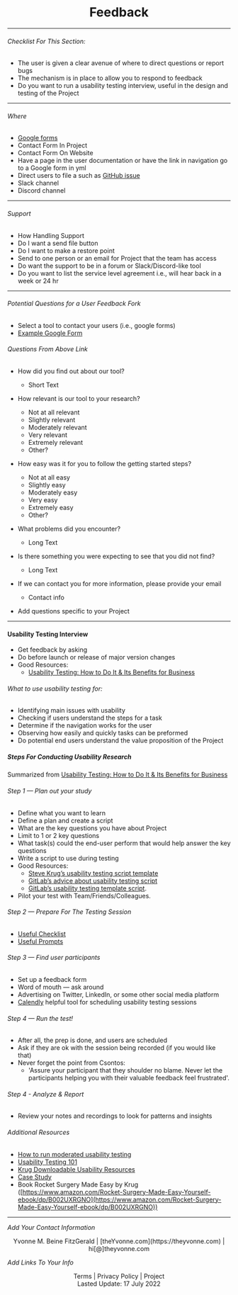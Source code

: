 <h1 align="center">Feedback</h1>

---

###### _Checklist For This Section:_  

- The user is given a clear avenue of where to direct questions or report bugs
- The mechanism is in place to allow you to respond to feedback
- Do you want to run a usability testing interview, useful in the design and testing of the Project

---

###### Where

- [Google forms](https://www.google.com/forms/about/)
- Contact Form In Project
- Contact Form On Website
- Have a page in the user documentation or have the link in navigation go to a Google form in yml
- Direct users to file a such as [GitHub issue](https://docs.github.com/en/github/managing-your-work-on-github/about-issues)
- Slack channel
- Discord channel


---


######  Support
- How Handling Support
- Do I want a send file button
- Do I want to make a restore point
- Send to one person or an email for Project that the team has access
- Do want the support to be in a forum or Slack/Discord-like tool
- Do you want to list the service level agreement i.e., will hear back in a week or 24 hr

---
###### Potential Questions for a User Feedback Fork
- Select a tool to contact your users (i.e., google forms)
- [Example Google Form](https://docs.google.com/forms/d/1erbaH2k8cra0A2GB6W9Da0tqJCT41ZPlCmHXpKRcMLk/edit?usp=sharing)


###### Questions From Above Link
- How did you find out about our tool?  
	- Short Text

- How relevant is our tool to your research? 
	- Not at all relevant
	- Slightly relevant
	- Moderately relevant
	- Very relevant
	- Extremely relevant
	- Other?

- How easy was it for you to follow the getting started steps?
	- Not at all easy
	- Slightly easy
	- Moderately easy
	- Very easy
	- Extremely easy
	- Other?

- What problems did you encounter?
	- Long Text

- Is there something you were expecting to see that you did not find?
	- Long Text

- If we can contact you for more information, please provide your email 
	- Contact info

- Add questions specific to your Project

---

####  Usability Testing Interview
- Get feedback by asking
- Do before launch or release of major version changes
- Good Resources:
	- [Usability Testing: How to Do It & Its Benefits for Business](https://uxstudioteam.com/ux-blog/usability-testing/)

###### What to use usability testing for:
- Identifying main issues with usability
- Checking if users understand the steps for a task 
- Determine if the navigation works for the user
- Observing how easily and quickly tasks can be preformed
- Do potential end users understand the value proposition of the Project


##### Steps For Conducting Usability Research
Summarized from [Usability Testing: How to Do It & Its Benefits for Business](https://uxstudioteam.com/ux-blog/usability-testing/)

###### Step 1 — Plan out your study
- Define what you want to learn 
- Define a plan and create a script
- What are the key questions you have about Project
- Limit to 1 or 2 key questions
- What task(s) could the end-user perform that would help answer the key questions
- Write a script to use during testing
- Good Resources:
	- [Steve Krug’s usability testing script template](http://sensible.com/downloads/test-script-web.pdf)
	- [GitLab’s advice about usability testing script](https://about.gitlab.com/handbook/engineering/ux/ux-research-training/writing-usability-testing-script/)
	- [GitLab’s usability testing template script](https://docs.google.com/document/d/1_5Qu2JR9QE5LE6cK4eq9yJs-nXv2rlWWifcjacaiWdI/edit).
- Pilot your test with Team/Friends/Colleagues.

###### Step 2 — Prepare For The Testing Session
- [Useful Checklist](http://sensible.com/downloads/checklists.pdf) 
- [Useful Prompts](https://sensible.com/downloads/things-a-therapist-would-say.pdf) 

######  Step 3 — Find user participants
- Set up a feedback form
- Word of mouth — ask around
- Advertising on Twitter, LinkedIn, or some other social media platform
- [Calendly](https://calendly.com/) helpful tool for scheduling usability testing sessions

###### Step 4 — Run the test!
- After all, the prep is done, and users are scheduled
- Ask if they are ok with the session being recorded (if you would like that)
- Never forget the point from Csontos: 
	- 'Assure your participant that they shoulder no blame. Never let the participants helping you with their valuable feedback feel frustrated'.  
	
###### Step 4 - Analyze & Report
- Review your notes and recordings to look for patterns and insights 

###### Additional Resources
- [How to run moderated usability testing](https://www.hotjar.com/usability-testing/process-examples/)
- [Usability Testing 101](https://www.nngroup.com/articles/usability-testing-101/)
- [Krug Downloadable Usability Resources](https://sensible.com/download-files/)
- [Case Study](https://journals.plos.org/ploscompbiol/article?id=10.1371/journal.pcbi.1002554) 
- Book Rocket Surgery Made Easy by Krug ([https://www.amazon.com/Rocket-Surgery-Made-Easy-Yourself-ebook/dp/B002UXRGNO](https://www.amazon.com/Rocket-Surgery-Made-Easy-Yourself-ebook/dp/B002UXRGNO))


---
_Add Your Contact Information_
<center>Yvonne M. Beine FitzGerald | [theYvonne.com](https://theyvonne.com) | hi[@]theyvonne.com </center>  

_Add Links To Your Info_

<center>Terms | Privacy Policy | Project </center>

<center>Lasted Update: 17 July 2022 </center>


 
